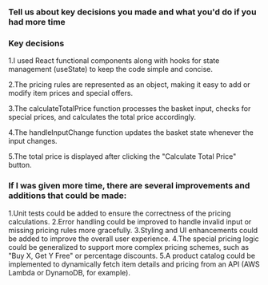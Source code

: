 ### Tell us about key decisions you made and what you'd do if you had more time

### Key decisions

1.I used React functional components along with hooks for state management (useState) to keep the code simple and concise.

2.The pricing rules are represented as an object, making it easy to add or modify item prices and special offers.

3.The calculateTotalPrice function processes the basket input, checks for special prices, and calculates the total price accordingly.

4.The handleInputChange function updates the basket state whenever the input changes.

5.The total price is displayed after clicking the "Calculate Total Price" button.

### If I was given more time,  there are several improvements and additions that could be made:

1.Unit tests could be added to ensure the correctness of the pricing calculations.
2.Error handling could be improved to handle invalid input or missing pricing rules more gracefully.
3.Styling and UI enhancements could be added to improve the overall user experience.
4.The special pricing logic could be generalized to support more complex pricing schemes, such as "Buy X, Get Y Free" or percentage discounts.
5.A product catalog could be implemented to dynamically fetch item details and pricing from an API (AWS Lambda or DynamoDB, for example).
